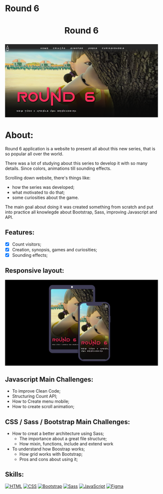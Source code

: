 # Round 6

# <p align="center"> Round 6 </p>

<p align="center">
  <img src="roundsix.png" width="750px">
</p>


# About:
Round 6 application is a website to present all about this new series, that is so popular all over the world.

There was a lot of studying about this series to develop it with so many details. Since colors, animations till sounding effects.

Scrolling down website, there's things like: 
- how the series was developed;
-  what motivated to do that;
-  some curiosities about the game.

The main goal about doing it was created something from scratch and put into practice all knowlegde about Bootstrap, Sass, improving Javascript and API.

## Features:
- [x] Count visitors;
- [x] Creation, synopsis, games and curiosities;
- [x] Sounding effects;

## Responsive layout:
<p align="center">
  <img src="responsive.png" width="750px">
</p>

## Javascript Main Challenges:

- To improve Clean Code;
- Structuring Count API;
- How to Create menu mobile;
- How to create scroll animation;

## CSS / Sass / Bootstrap Main Challenges:
- How to creat a better architecture using Sass;
  - The importance about a great file structure;
  - How mixin, functions, include and extend work
- To understand how Boostrap works; 
  - How grid works with Bootstrap;
  - Pros and cons about using it;
  
## Skills:

[![HTML](https://img.shields.io/badge/HTML-red?style=for-the-badge&logo=HTML5&labelColor=black)](https://github.com/JuniorMacedo91)
[![CSS](https://img.shields.io/badge/CSS3-blue?style=for-the-badge&logo=CSS3&labelColor=black)](https://github.com/JuniorMacedo91)
[![Bootstrap](https://img.shields.io/badge/bootstrap-blueviolet?style=for-the-badge&logo=bootstrap&labelColor=black)](https://github.com/JuniorMacedo91)
[![Sass](https://img.shields.io/badge/Sass-pink?style=for-the-badge&logo=sass&labelColor=black)](https://github.com/JuniorMacedo91)
[![JavaScript](https://img.shields.io/badge/javascript-yellow?style=for-the-badge&logo=javascript&labelColor=black)](https://github.com/JuniorMacedo91)
[![Figma](https://img.shields.io/badge/figma-teal?style=for-the-badge&logo=figma&labelColor=black)](https://github.com/JuniorMacedo91)

